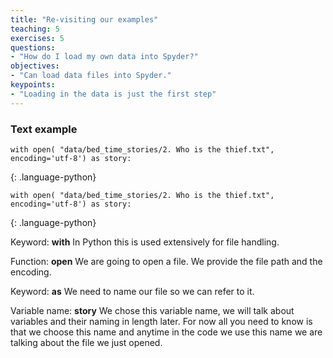 ```yaml
---
title: "Re-visiting our examples"
teaching: 5
exercises: 5
questions:
- "How do I load my own data into Spyder?"
objectives:
- "Can load data files into Spyder."
keypoints:
- "Loading in the data is just the first step"
---
```


### Text example


```
with open( "data/bed_time_stories/2. Who is the thief.txt", encoding='utf-8') as story:
```
{: .language-python}


```
with open( "data/bed_time_stories/2. Who is the thief.txt", encoding='utf-8') as story:
```
{: .language-python}

Keyword: **with**
In Python this is used extensively for file handling.

Function: **open**
We are going to open a file. We provide the file path and the encoding.

Keyword: **as**
We need to name our file so we can refer to it.

Variable name: **story**
We chose this variable name, we will talk about variables and their naming in length later. For now all you need to know is that we choose this name and anytime in the code we use this name we are talking about the file we just opened.

